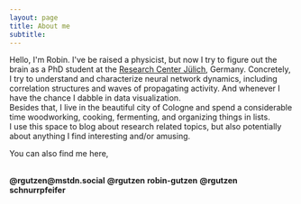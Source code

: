 ```yaml
---
layout: page
title: About me
subtitle:
---
```


Hello, I'm Robin. I've be raised a physicist, but now I try to figure out the brain as a PhD student at the [Research Center Jülich](https://www.fz-juelich.de/inm/inm-6/EN/Forschung/Gruen/artikel.html), Germany. Concretely, I try to understand and characterize neural network dynamics, including correlation structures and waves of propagating activity. And whenever I have the chance I dabble in data visualization. <br>
Besides that, I live in the beautiful city of Cologne and spend a considerable time woodworking, cooking, fermenting, and organizing things in lists. <br>
I use this space to blog about research related topics, but also potentially about anything I find interesting and/or amusing.

You can also find me here,<br>
<br>
<!-- <p> -->
<a href="https://mstdn.social/@rgutzen">
<span class="fa-stack fa-lg" aria-hidden="true">
  <i class="fab fa-mastodon fa-stack-2x" style="color: #5e59f3;"></i>
</span></a>
<b>@rgutzen@mstdn.social</b>

<a href="https://twitter.com/rgutzen">
<span class="fa-stack fa-lg" aria-hidden="true">
  <i class="fa fa-twitter fa-stack-2x" style="color: #0084b4;"></i>
</span></a>
<b>@rgutzen</b>

<!-- &nbsp; &nbsp; -->
<a href="https://www.linkedin.com/in/robin-gutzen/">
<span class="fa-stack fa-lg" aria-hidden="true">
  <i class="fa fa-linkedin fa-stack-2x" style="color: #0077B5;"></i>
</span></a>
<b>robin-gutzen</b>

<!-- &nbsp; &nbsp; -->
<a href="https://github.com/rgutzen">
<span class="fa-stack fa-lg" aria-hidden="true">
  <!-- <i class="fa fa-circle fa-stack-2x" style="font-size: 200%"></i> -->
  <i class="fa fa-github fa-stack-2x" style="color: #333333;"></i>
</span></a>
<b>@rgutzen</b>

<!-- &nbsp; &nbsp; -->
<a href="https://open.spotify.com/user/schnurrpfeifer">
<span class="fa-stack fa-lg" aria-hidden="true">
  <i class="fa fa-spotify fa-stack-2x" style="color: #1ED760;"></i>
</span></a>
<b>schnurrpfeifer</b>
<!-- </p> -->
